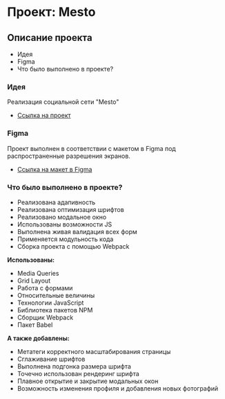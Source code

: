 # Проект: Mesto

## Описание проекта ##
* Идея
* Figma
* Что было выполнено в проекте?

### Идея ###

Реализация социальной сети "Mesto"

* [Ссылка на проект](https://nikitabolschakov.github.io/mesto-project/)

### Figma ###

Проект выполнен в соответствии с макетом в Figma под распространенные разрешения экранов.

* [Ссылка на макет в Figma](https://www.figma.com/file/kRVLKwYG3d1HGLvh7JFWRT/JavaScript.-Sprint-6?node-id=1124%3A73)

### Что было выполнено в проекте? ###

* Реализована адапивность 
* Реализована оптимизация шрифтов
* Реализовано модальное окно
* Использованы возможности JS
* Выполнена живая валидация всех форм
* Применяется модульность кода
* Сборка проекта с помощью Webpack

**Использованы:** 

* Media Queries
* Grid Layout
* Работа с формами
* Относительные величины
* Технологии JavaScript
* Библиотека пакетов NPM
* Сборщик Webpack
* Пакет Babel

__А также добавлены:__

* Метатеги корректного масштабирования страницы
* Сглаживание шрифтов
* Выполнена подгонка размера шрифта
* Точечно использован рендеринг шрифта
* Плавное открытие и закрытие модальных окон
* Возможность изменения профиля и добавления новых фотографий
